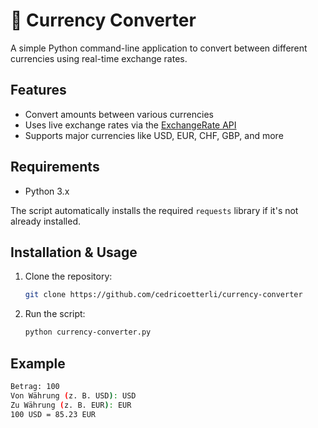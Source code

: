 # 💱 Currency Converter

A simple Python command-line application to convert between different currencies using real-time exchange rates.

## Features
- Convert amounts between various currencies
- Uses live exchange rates via the [ExchangeRate API](https://www.exchangerate-api.com/)
- Supports major currencies like USD, EUR, CHF, GBP, and more

## Requirements
- Python 3.x

The script automatically installs the required `requests` library if it's not already installed.

## Installation & Usage
1. Clone the repository:
    ```bash
    git clone https://github.com/cedricoetterli/currency-converter
    ```
2. Run the script:
    ```bash
    python currency-converter.py
    ```

## Example
```bash
Betrag: 100
Von Währung (z. B. USD): USD
Zu Währung (z. B. EUR): EUR
100 USD = 85.23 EUR
